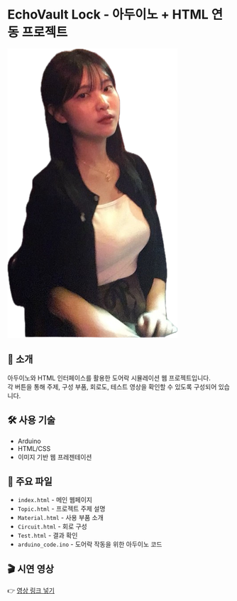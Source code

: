 # EchoVault Lock - 아두이노 + HTML 연동 프로젝트

![메인 이미지](images/yoonz.png)

## 📌 소개

아두이노와 HTML 인터페이스를 활용한 도어락 시뮬레이션 웹 프로젝트입니다.  
각 버튼을 통해 주제, 구성 부품, 회로도, 테스트 영상을 확인할 수 있도록 구성되어 있습니다.

## 🛠 사용 기술

- Arduino
- HTML/CSS
- 이미지 기반 웹 프레젠테이션

## 📂 주요 파일

- `index.html` - 메인 웹페이지
- `Topic.html` - 프로젝트 주제 설명
- `Material.html` - 사용 부품 소개
- `Circuit.html` - 회로 구성
- `Test.html` - 결과 확인
- `arduino_code.ino` - 도어락 작동을 위한 아두이노 코드

## 🎬 시연 영상

👉 [영상 링크 넣기](https://youtu.be/your-video-link)


